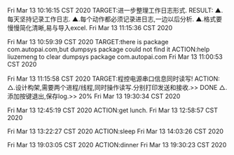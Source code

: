 
Fri Mar 13 10:16:15 CST 2020
    TARGET:进一步整理工作日志形式.
    RESULT:
        ▲.每天坚持记录工作日志.
        ▲.每个动作都必须记录进日志,一边以后分析.
        ▲.格式要慢慢简化清晰,易与导入excel.
Fri Mar 13 11:15:36 CST 2020
    
    
Fri Mar 13 10:59:39 CST 2020
    TARGET:there is package com.autopai.com,but dumpsys package could not find it
    ACTION:help liuzemeng to clear dumpsys package com.autopai.com
Fri Mar 13 11:00:53 CST 2020
    

Fri Mar 13 11:15:58 CST 2020
    TARGET:程控电源串口信息同时读写!
    ACTION:
        △.设计构架,需要两个进程/线程,同时操作读写.分别打印发送和接收.>> DONE
        △.添加按键退出,保存log.>> 20%
Fri Mar 13 19:30:34 CST 2020
        
        
Fri Mar 13 12:45:19 CST 2020
    ACTION:get lunch.
Fri Mar 13 12:58:57 CST 2020


Fri Mar 13 13:22:27 CST 2020
    ACTION:sleep
Fri Mar 13 14:03:26 CST 2020


Fri Mar 13 19:03:05 CST 2020
    ACTION:dinner
Fri Mar 13 19:30:23 CST 2020

